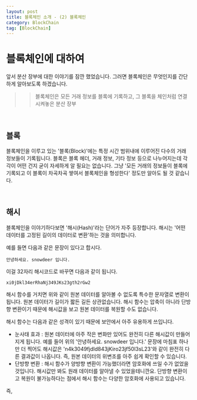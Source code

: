 ```yaml
---
layout: post
title: 블록체인 소개 - (2) 블록체인
category: BlockChain
tag: [BlockChain]
---
```

# 블록체인에 대하여

앞서 분산 장부에 대한 이야기를 잠깐 했었습니다. 그러면 블록체인은 무엇인지를 간단하게 알아보도록 하겠습니다.

>> 블록체인은 모든 거래 정보를 블록에 기록하고, 그 블록을 체인처럼 연결시켜놓은 분산 장부

<br>

## 블록

블록체인을 이루고 있는 '블록(Block)'에는 특정 시간 범위내에 이루어진 다수의 거래 정보들이 기록됩니다. 블록은 블록 헤더, 거래 정보, 기타 정보 등으로 나누어지는데 각각이 어떤 건지 굳이 자세하게 알 필요는 없습니다. 그냥 '모든 거래의 정보들이 블록에 기록되고 이 블록이 차곡차곡 쌓여서 블록체인을 형성한다' 정도만 알아도 될 것 같습니다.

<br>

## 해시

블록체인을 이야기하다보면 '해시(Hash)'라는 단어가 자주 등장합니다. 해시는 '어떤 데이터를 고정된 길이의 데이터로 변환'하는 것을 의미합니다. 

예를 들면 다음과 같은 문장이 있다고 합시다.

~~~
안녕하세요. snowdeer 입니다.
~~~

이걸 32자리 해시코드로 바꾸면 다음과 같이 됩니다.

~~~
xi0jDkl34erRhaNj349JKs23gth2rGw2
~~~

해시 함수를 거치면 위와 같이 원본 데이터를 알아볼 수 없도록 특수한 문자열로 변환이 됩니다. 원본 데이터가 길이가 짧든 길든 상관없습니다. 해시 함수는 압축이 아니라 단방향 변환이기 때문에 해시값을 보고 원본 데이터를 복원할 수도 없습니다.

해시 함수는 다음과 같은 성격이 있기 때문에 보안에서 아주 유용하게 쓰입니다.

* 눈사태 효과 : 원본 데이터에 아주 작은 변화만 있어도 완전히 다른 해시값이 만들어지게 됩니다. 예를 들어 위의 '안녕하세요. snowdeer 입니다.' 문장에 마침표 하나만 더 찍어도 해시값은 'n4k3049fjdId843jKiro23jf50l3sL23'와 같이 완전히 다른 결과값이 나옵니다. 즉, 원본 데이터의 위변조를 아주 쉽게 확인할 수 있습니다.
* 단방향 변환 : 해시 함수가 양방향 변환이 가능했더라면 암호화에 쓰일 수가 없었을 것입니다. 해시값만 봐도 원래 데이터를 알아낼 수 있었을테니깐요. 단방향 변환이고 복원이 불가능하다는 점에서 해시 함수는 다양한 암호화에 사용되고 있습니다.

즉, 
